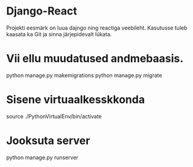 # Django-React
Projekti eesmärk on luua dajngo ning reactiga veebileht. Kasutusse tuleb kaasata ka Git ja sinna järjepidevalt lükata.

# Vii ellu muudatused andmebaasis.
python manage.py makemigrations
python manage.py migrate

# Sisene virtuaalkesskkonda
source ./PythonVirtualEnv/bin/activate

# Jooksuta server
python manage.py runserver
